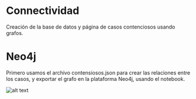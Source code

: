 # Connectividad
Creación de la base de datos y página de casos contenciosos usando grafos.

# Neo4j
Primero usamos el archivo contensiosos.json para crear las relaciones entre los casos, y exportar el grafo en la plataforma Neo4j, usando el notebook.

![alt text](http://url/to/img.png)
